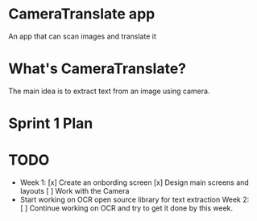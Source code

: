 # CameraTranslate app 
An app that can scan images and translate it 

# What's CameraTranslate? 
The main idea is to extract text from an image using camera. 

# Sprint 1 Plan 
# TODO
- Week 1:
[x] Create an onbording screen 
[x] Design main screens and layouts 
[ ] Work with the Camera 
- Start working on OCR open source library for text extraction 
Week 2:  
[ ] Continue working on OCR and try to get it done by this week. 
